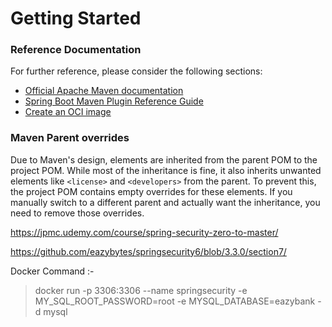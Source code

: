 # Getting Started

### Reference Documentation
For further reference, please consider the following sections:

* [Official Apache Maven documentation](https://maven.apache.org/guides/index.html)
* [Spring Boot Maven Plugin Reference Guide](https://docs.spring.io/spring-boot/docs/3.3.2/maven-plugin/reference/html/)
* [Create an OCI image](https://docs.spring.io/spring-boot/docs/3.3.2/maven-plugin/reference/html/#build-image)

### Maven Parent overrides

Due to Maven's design, elements are inherited from the parent POM to the project POM.
While most of the inheritance is fine, it also inherits unwanted elements like `<license>` and `<developers>` from the parent.
To prevent this, the project POM contains empty overrides for these elements.
If you manually switch to a different parent and actually want the inheritance, you need to remove those overrides.

https://jpmc.udemy.com/course/spring-security-zero-to-master/

https://github.com/eazybytes/springsecurity6/blob/3.3.0/section7/

Docker Command :-
> docker run -p 3306:3306 --name springsecurity -e MY_SQL_ROOT_PASSWORD=root -e MYSQL_DATABASE=eazybank -d mysql

